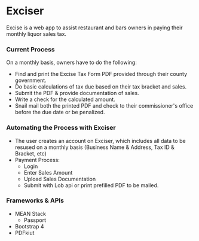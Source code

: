 # Exciser
Excise is a web app to assist restaurant and bars owners in paying their monthly liquor sales tax.

### Current Process
On a monthly basis, owners have to do the following:

* Find and print the Excise Tax Form PDF provided through their county government.
* Do basic calculations of tax due based on their tax bracket and sales.
* Submit the PDF & provide documentation of sales.
* Write a check for the calculated amount.
* Snail mail both the printed PDF and check to their commissioner's office before the due date or be penalized.

### Automating the Process with Exciser
* The user creates an account on Exciser, which includes all data to be resused on a monthly basis (Business Name & Address, Tax ID & Bracket, etc)
* Payment Process:
    * Login
    * Enter Sales Amount
    * Upload Sales Documentation
    * Submit with Lob api or print prefilled PDF to be mailed.

### Frameworks & APIs
* MEAN Stack
    * Passport
* Bootstrap 4
* PDFkiut
